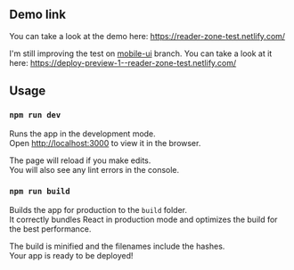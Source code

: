 ## Demo link
You can take a look at the demo here: https://reader-zone-test.netlify.com/

I'm still improving the test on [mobile-ui](https://github.com/Maxvien/reader-zone/tree/mobile-ui) branch. You can take a look at it here: https://deploy-preview-1--reader-zone-test.netlify.com/

## Usage

### `npm run dev`

Runs the app in the development mode.<br>
Open [http://localhost:3000](http://localhost:3000) to view it in the browser.

The page will reload if you make edits.<br>
You will also see any lint errors in the console.

### `npm run build`

Builds the app for production to the `build` folder.<br>
It correctly bundles React in production mode and optimizes the build for the best performance.

The build is minified and the filenames include the hashes.<br>
Your app is ready to be deployed!
